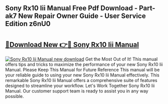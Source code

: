 ## Sony Rx10 Iii Manual Free Pdf Download - Part-ak7 New Repair Owner Guide - User Service Edition z6nU0

# <h2><a href="http://cf15610.oget.top/?id=Sony+Rx10+Iii+Manual">🔗Download New 👉🔴 Sony Rx10 Iii Manual</a></h2>

[![Sony Rx10 Iii Manual new download](https://i.imgur.com/5g1atiW.png)](http://cf15610.oget.top/?id=Sony+Rx10+Iii+Manual)
Get the Most Out of It! This manual offers tips and tricks to maximize the performance of your new Sony Rx10 Iii Manual. Please Keep This Manual for Future Reference This manual will be your reliable guide to using your new Sony Rx10 Iii Manual effectively. This remarkable Sony Rx10 Iii Manual offers a comprehensive suite of features designed to streamline your workflow. Let's Work Together Sony Rx10 Iii Manual. Our customer support team is ready to assist you in any way possible.
